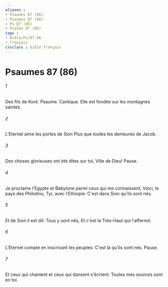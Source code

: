 ```yaml
---
aliases : 
- Psaumes 87 (86)
- Psaumes 87 (86)
- Ps 87 (86)
- Psalms 87 (86)
tags : 
- Bible/Ps/87_86
- français
cssclass : bible-français
---
```


# Psaumes 87 (86)

###### 1
Des fils de Koré. Psaume. Cantique. Elle est fondée sur les montagnes saintes.
###### 2
L'Eternel aime les portes de Sion Plus que toutes les demeures de Jacob.
###### 3
Des choses glorieuses ont été dites sur toi, Ville de Dieu! Pause.
###### 4
Je proclame l'Egypte et Babylone parmi ceux qui me connaissent; Voici, le pays des Philistins, Tyr, avec l'Ethiopie: C'est dans Sion qu'ils sont nés.
###### 5
Et de Sion il est dit: Tous y sont nés, Et c'est le Très-Haut qui l'affermit.
###### 6
L'Eternel compte en inscrivant les peuples: C'est là qu'ils sont nés. Pause.
###### 7
Et ceux qui chantent et ceux qui dansent s'écrient: Toutes mes sources sont en toi.
